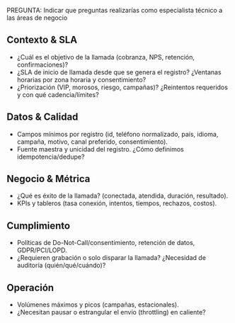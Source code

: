 PREGUNTA: Indicar que preguntas realizarías como especialista técnico a las áreas de negocio

## Contexto & SLA

- ¿Cuál es el objetivo de la llamada (cobranza, NPS, retención, confirmaciones)?
- ¿SLA de inicio de llamada desde que se genera el registro? ¿Ventanas horarias por zona horaria y consentimiento?
- ¿Priorización (VIP, morosos, riesgo, campañas)? ¿Reintentos requeridos y con qué cadencia/límites?

## Datos & Calidad

- Campos mínimos por registro (id, teléfono normalizado, país, idioma, campaña, motivo, canal preferido, consentimiento).
- Fuente maestra y unicidad del registro. ¿Cómo definimos idempotencia/dedupe?

## Negocio & Métrica

- ¿Qué es éxito de la llamada? (conectada, atendida, duración, resultado).
- KPIs y tableros (tasa conexión, intentos, tiempos, rechazos, costos).

## Cumplimiento

- Políticas de Do-Not-Call/consentimiento, retención de datos, GDPR/PCI/LOPD.
- ¿Requieren grabación o solo disparar la llamada? ¿Necesidad de auditoría (quién/qué/cuándo)?

## Operación

- Volúmenes máximos y picos (campañas, estacionales).
- ¿Necesitan pausar o estrangular el envío (throttling) en caliente?
